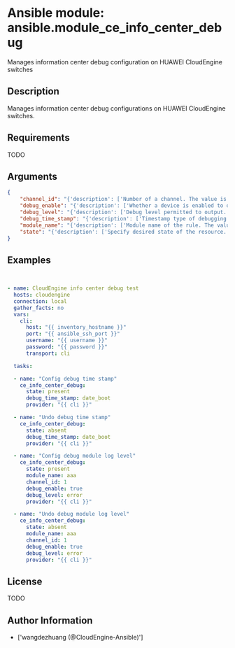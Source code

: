 # Ansible module: ansible.module_ce_info_center_debug


Manages information center debug configuration on HUAWEI CloudEngine switches

## Description

Manages information center debug configurations on HUAWEI CloudEngine switches.

## Requirements

TODO

## Arguments

``` json
{
    "channel_id": "{'description': ['Number of a channel. The value is an integer ranging from 0 to 9. The default value is 0.']}",
    "debug_enable": "{'description': ['Whether a device is enabled to output debugging information.'], 'default': 'no_use', 'choices': ['no_use', 'true', 'false']}",
    "debug_level": "{'description': ['Debug level permitted to output.'], 'choices': ['emergencies', 'alert', 'critical', 'error', 'warning', 'notification', 'informational', 'debugging']}",
    "debug_time_stamp": "{'description': ['Timestamp type of debugging information.'], 'choices': ['date_boot', 'date_second', 'date_tenthsecond', 'date_millisecond', 'shortdate_second', 'shortdate_tenthsecond', 'shortdate_millisecond', 'formatdate_second', 'formatdate_tenthsecond', 'formatdate_millisecond']}",
    "module_name": "{'description': ['Module name of the rule. The value is a string of 1 to 31 case-insensitive characters. The default value is default. Please use lower-case letter, such as [aaa, acl, arp, bfd].']}",
    "state": "{'description': ['Specify desired state of the resource.'], 'default': 'present', 'choices': ['present', 'absent']}",
}
```

## Examples


``` yaml


- name: CloudEngine info center debug test
  hosts: cloudengine
  connection: local
  gather_facts: no
  vars:
    cli:
      host: "{{ inventory_hostname }}"
      port: "{{ ansible_ssh_port }}"
      username: "{{ username }}"
      password: "{{ password }}"
      transport: cli

  tasks:

  - name: "Config debug time stamp"
    ce_info_center_debug:
      state: present
      debug_time_stamp: date_boot
      provider: "{{ cli }}"

  - name: "Undo debug time stamp"
    ce_info_center_debug:
      state: absent
      debug_time_stamp: date_boot
      provider: "{{ cli }}"

  - name: "Config debug module log level"
    ce_info_center_debug:
      state: present
      module_name: aaa
      channel_id: 1
      debug_enable: true
      debug_level: error
      provider: "{{ cli }}"

  - name: "Undo debug module log level"
    ce_info_center_debug:
      state: absent
      module_name: aaa
      channel_id: 1
      debug_enable: true
      debug_level: error
      provider: "{{ cli }}"

```

## License

TODO

## Author Information
  - ['wangdezhuang (@CloudEngine-Ansible)']
